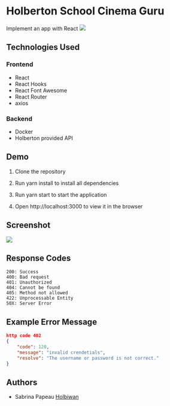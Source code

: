 # Holberton School Cinema Guru 
Implement an app with React
![](https://zupimages.net/up/24/44/rnxg.png) 




## Technologies Used

### Frontend
*    React
*    React Hooks
*    React Font Awesome
*    React Router
*    axios

### Backend
*    Docker
*    Holberton provided API

## Demo

1. Clone the repository

2. Run yarn install to install all dependencies

3. Run yarn start to start the application

4. Open http://localhost:3000 to view it in the browser

## Screenshot


![](https://zupimages.net/up/24/44/oqhz.png)


## Response Codes
```
200: Success
400: Bad request
401: Unauthorized
404: Cannot be found
405: Method not allowed
422: Unprocessable Entity 
50X: Server Error
```
## Example Error Message
```json
http code 402
{
    "code": 120,
    "message": "invalid crendetials",
    "resolve": "The username or password is not correct."
}
```

## Authors

- Sabrina Papeau [Holbiwan](https://www.github.com/Holbiwan)
